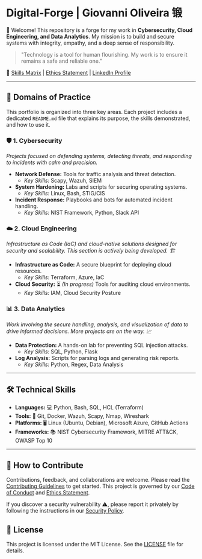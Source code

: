 # Digital-Forge | Giovanni Oliveira 锻

👋 Welcome! This repository is a forge for my work in **Cybersecurity, Cloud Engineering, and Data Analytics**. My mission is to build and secure systems with integrity, empathy, and a deep sense of responsibility.

> "Technology is a tool for human flourishing. My work is to ensure it remains a safe and reliable one."

🔗 [Skills Matrix](0-Profile/skills-matrix.csv) | [Ethics Statement](docs/ETHICS.md) | [LinkedIn Profile](https://www.linkedin.com/in/giovannide)

---

## 📂 Domains of Practice

This portfolio is organized into three key areas. Each project includes a dedicated `README.md` file that explains its purpose, the skills demonstrated, and how to use it.

### 🛡️ 1. Cybersecurity
*Projects focused on defending systems, detecting threats, and responding to incidents with calm and precision.*

*   **Network Defense:** Tools for traffic analysis and threat detection.
    *   *Key Skills:* Scapy, Wazuh, SIEM
*   **System Hardening:** Labs and scripts for securing operating systems.
    *   *Key Skills:* Linux, Bash, STIG/CIS
*   **Incident Response:** Playbooks and bots for automated incident handling.
    *   *Key Skills:* NIST Framework, Python, Slack API

### ☁️ 2. Cloud Engineering
*Infrastructure as Code (IaC) and cloud-native solutions designed for security and scalability. This section is actively being developed. 🏗️*

*   **Infrastructure as Code:** A secure blueprint for deploying cloud resources.
    *   *Key Skills:* Terraform, Azure, IaC
*   **Cloud Security:** ⏳ *(In progress)* Tools for auditing cloud environments.
    *   *Key Skills:* IAM, Cloud Security Posture

### 📊 3. Data Analytics
*Work involving the secure handling, analysis, and visualization of data to drive informed decisions. More projects are on the way. 📈*

*   **Data Protection:** A hands-on lab for preventing SQL injection attacks.
    *   *Key Skills:* SQL, Python, Flask
*   **Log Analysis:** Scripts for parsing logs and generating risk reports.
    *   *Key Skills:* Python, Regex, Data Analysis

---

## 🛠️ Technical Skills

*   **Languages:** 💻 Python, Bash, SQL, HCL (Terraform)
*   **Tools:** 🔧 Git, Docker, Wazuh, Scapy, Nmap, Wireshark
*   **Platforms:** 🖥️ Linux (Ubuntu, Debian), Microsoft Azure, GitHub Actions
*   **Frameworks:** 📚 NIST Cybersecurity Framework, MITRE ATT&CK, OWASP Top 10

---

## 🤝 How to Contribute

Contributions, feedback, and collaborations are welcome. Please read the [Contributing Guidelines](docs/CONTRIBUTING.md) to get started. This project is governed by our [Code of Conduct](docs/CODE_OF_CONDUCT.md) and [Ethics Statement](docs/ETHICS.md).

If you discover a security vulnerability ⚠️, please report it privately by following the instructions in our [Security Policy](docs/SECURITY.md).

## 📜 License

This project is licensed under the MIT License. See the [LICENSE](LICENSE) file for details.

